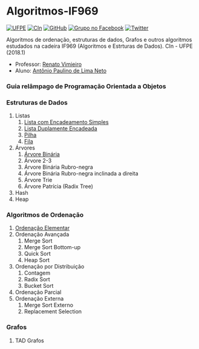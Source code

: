 # Algoritmos-IF969

[![UFPE](https://github.com/aplneto/IF969/blob/master/.idv/ufpelogo.png?raw=true)](https://www.ufpe.br/) [![CIn](https://github.com/aplneto/IF969/blob/master/.idv/cinlogo-32.png?raw=true)](http://www2.cin.ufpe.br/site/index.php) [![GitHub](https://github.com/aplneto/IF969/blob/master/.idv/ghlogo-32.png?raw=true)](https://github.com/aplneto) [![Grupo no Facebook](https://github.com/aplneto/IF969/blob/master/.idv/fblogo-32.png?raw=true)](https://www.facebook.com/groups/361516411017797/) [![Twitter](https://github.com/aplneto/IF969/blob/master/.idv/ttlogo-32.png?raw=true)](https://twitter.com/aplneto2)

Algoritmos de ordenação, estruturas de dados, Grafos e outros algoritmos estudados na cadeira IF969 (Algoritmos e Estrturas de Dados). CIn - UFPE (2018.1)

* Professor: [Renato Vimieiro](mailto:rv2@cin.ufpe.br)
* Aluno: [Antônio Paulino de Lima Neto](mailto:apln2@cin.ufpe.br)

### Guia relâmpago de Programação Orientada a Objetos
### Estruturas de Dados
1. Listas
    1. [Lista com Encadeamento Simples](https://github.com/aplneto/IF969/blob/master/Estruturas%20de%20Dados/ListaSimples.py)
    1. [Lista Duplamente Encadeada](https://github.com/aplneto/IF969/blob/master/Estruturas%20de%20Dados/ListaDupla.py)
    1. [Pilha](https://github.com/aplneto/IF969/blob/master/Estruturas%20de%20Dados/Pilha.py)
    1. [Fila](https://github.com/aplneto/IF969/blob/master/Estruturas%20de%20Dados/Fila.py)
1. Árvores
    1. [Árvore Binária](https://github.com/aplneto/IF969/blob/master/Estruturas%20de%20Dados/ArvoreBinaria.py)
    1. Árvore 2-3
    1. Árvore Binária Rubro-negra
    1. Árvore Binária Rubro-negra inclinada a direita
    1. Árvore Trie
    1. Árvore Patrícia (Radix Tree)
1. Hash
1. Heap

### Algoritmos de Ordenação
1. [Ordenação Elementar](https://github.com/aplneto/IF969/blob/master/Algoritmos%20de%20Ordena%C3%A7%C3%A3o/ordenacaoelementar.py)
1. Ordenação Avançada
    1. Merge Sort
    1. Merge Sort Bottom-up
    1. Quick Sort
    1. Heap Sort
1. Ordenação por Distribuição
    1. Contagem
    1. Radix Sort
    1. Bucket Sort
1. Ordenação Parcial
1. Ordenação Externa
    1. Merge Sort Externo
    1. Replacement Selection

### Grafos
1. TAD Grafos
